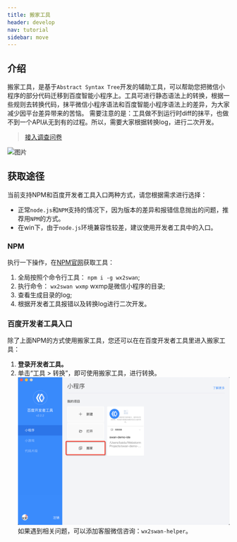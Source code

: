 ```yaml
---
title: 搬家工具
header: develop
nav: tutorial
sidebar: move
---
```



## 介绍
搬家工具，是基于`Abstract Syntax Tree`开发的辅助工具，可以帮助您把微信小程序的部分代码迁移到百度智能小程序上。工具可进行静态语法上的转换，根据一些规则去转换代码，抹平微信小程序语法和百度智能小程序语法上的差异，为大家减少因平台差异带来的苦恼。
需要注意的是：工具做不到运行时diff的抹平，也做不到一个API从无到有的过程。所以，需要大家根据转换log，进行二次开发。
> <a href="https://smartprogram.baidu.com/docs/html/third_party/acess-wenjuan/#/wenjuan/">接入调查问卷</a>

![图片](https://b.bdstatic.com/searchbox/icms/searchbox/img/move-tool.gif)

## 获取途径
当前支持NPM和百度开发者工具入口两种方式，请您根据需求进行选择：

* 正常`node.js`和`NPM`支持的情况下，因为版本的差异和报错信息抛出的问题，推荐用`NPM`的方式。
* 在win下，由于`node.js`环境兼容性较差，建议使用开发者工具中的入口。

### NPM
执行一下操作，在[NPM官网](https://www.npmjs.com/package/wx2swan)获取工具：
1. 全局按照个命令行工具： `npm i -g wx2swan`;
2. 执行命令： `wx2swan wxmp`  wxmp是微信小程序的目录;
3. 查看生成目录的log;
4. 根据开发者工具报错以及转换log进行二次开发。
 
### 百度开发者工具入口
除了上面NPM的方式使用搬家工具，您还可以在在百度开发者工具里进入搬家工具：
1. **登录开发者工具。**
2. 单击“工具 > 转换”，即可使用搬家工具，进行转换。
![图片](../../../img/tool/move.png)
如果遇到相关问题，可以添加客服微信咨询：`wx2swan-helper`。





